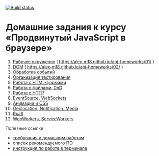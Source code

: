 [![Build status](https://ci.appveyor.com/api/projects/status/c7ddm2v533f1eped?svg=true)](https://ci.appveyor.com/project/Alex-m18/ahj-homeworks)

# Домашние задания к курсу «Продвинутый JavaScript в браузере»

1. [Рабочее окружение](env/) ( https://alex-m18.github.io/ahj-homeworks/01/ )
1. [DOM](dom/) ( https://alex-m18.github.io/ahj-homeworks/02/ )
1. [Обработка событий](events/)
1. [Организация тестирования](testing/)
1. [Работа с HTML-формами](forms/)
1. [Работа с файлами, DnD](dnd/)
1. [Работа с HTTP](http/)
1. [EventSource, WebSockets](sse-ws/)
1. [Анимации и CSS](anim/)
1. [Geolocation, Notification, Media](media/)
1. [RxJS](rxjs/)
1. [WebWorkers, ServiceWorkers](workers/)

Полезные ссылки:
* [требования к домашним работам](requirements.md)
* [список рекомендуемого ПО](software.md)
* [инструкция по работе в терминале](terminal.md)

